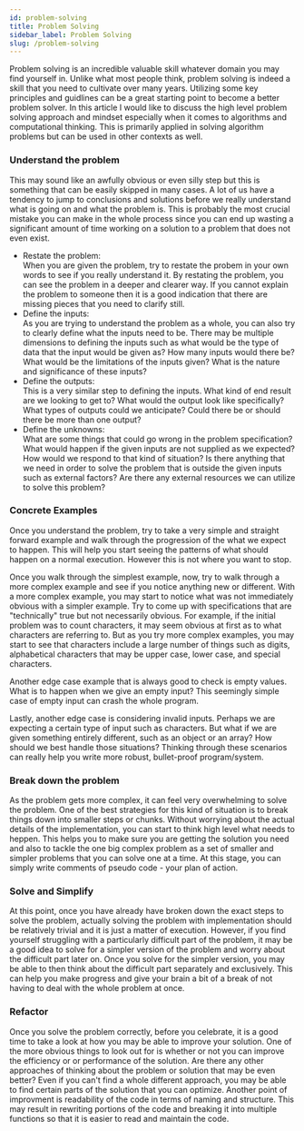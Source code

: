 ```yaml
---
id: problem-solving
title: Problem Solving
sidebar_label: Problem Solving
slug: /problem-solving
---
```


Problem solving is an incredible valuable skill whatever domain you may find yourself in. 
Unlike what most people think, problem solving is indeed a skill that you need to cultivate over many years.
Utilizing some key principles and guidlines can be a great starting point to become a 
better problem solver. In this article I would like to discuss the high level problem solving approach and mindset
especially when it comes to algorithms and computational thinking. This is primarily applied in solving algorithm
problems but can be used in other contexts as well. 

### Understand the problem

This may sound like an awfully obvious or even silly step but this is something that can be easily
skipped in many cases. A lot of us have a tendency to jump to conclusions and solutions before we
really understand what is going on and what the problem is. This is probably the most crucial mistake
you can make in the whole process since you can end up wasting a significant amount of time working on
a solution to a problem that does not even exist.

- Restate the problem: <br/>
When you are given the problem, try to restate the probem in your own words to see if you really understand it.
By restating the problem, you can see the problem in a deeper and clearer way. If you cannot explain the problem to someone
then it is a good indication that there are missing pieces that you need to clarify still.
- Define the inputs: <br/>
As you are trying to understand the problem as a whole, you can also try to clearly define what the inputs need to be.
There may be multiple dimensions to defining the inputs such as what would be the type of data that the input would be given as?
How many inputs would there be? What would be the limitations of the inputs given? What is the nature and significance of these inputs?
- Define the outputs: <br/>
This is a very similar step to defining the inputs. What kind of end result are we looking to get to? What would the output
look like specifically? What types of outputs could we anticipate? Could there be or should there be more than one output?
- Define the unknowns: <br/>
What are some things that could go wrong in the problem specification? What would happen if the given inputs are 
not supplied as we expected? How would we respond to that kind of situation? Is there anything that we need
in order to solve the problem that is outside the given inputs such as external factors? Are there any external
resources we can utilize to solve this problem?

### Concrete Examples

Once you understand the problem, try to take a very simple and straight forward example and walk through 
the progression of the what we expect to happen. This will help you start seeing the patterns of what should
happen on a normal execution. However this is not where you want to stop. 

Once you walk through the simplest example, now, try to walk through a more complex example and see if you 
notice anything new or different. With a more complex example, you may start to notice what was not immediately
obvious with a simpler example. Try to come up with specifications that are "technically" true but not necessarily
obvious. For example, if the initial problem was to count characters, it may seem obvious at first as to what 
characters are referring to. But as you try more complex examples, you may start to see that characters include a large number
of things such as digits, alphabetical characters that may be upper case, lower case, and special characters.

Another edge case example that is always good to check is empty values. What is to happen when we give an empty
input? This seemingly simple case of empty input can crash the whole program.

Lastly, another edge case is considering invalid inputs. Perhaps we are expecting a certain type of input such as 
characters. But what if we are given something entirely different, such as an object or an array? How should we best
handle those situations? Thinking through these scenarios can really help you write more robust, bullet-proof program/system.

### Break down the problem

As the problem gets more complex, it can feel very overwhelming to solve the problem. One of the best strategies 
for this kind of situation is to break things down into smaller steps or chunks. Without worrying about the 
actual details of the implementation, you can start to think high level what needs to heppen. This helps you to
make sure you are getting the solution you need and also to tackle the one big complex problem as a set of smaller 
and simpler problems that you can solve one at a time. At this stage, you can simply write comments of pseudo code - your plan of action.

### Solve and Simplify

At this point, once you have already have broken down the exact steps to solve the problem, actually solving the problem
with implementation should be relatively trivial and it is just a matter of execution. However, if you find yourself struggling
with a particularly difficult part of the problem, it may be a good idea to solve for a simpler version of the problem and 
worry about the difficult part later on. Once you solve for the simpler version, you may be able to then think about the difficult 
part separately and exclusively. This can help you make progress and give your brain a bit of a break of not having to deal with the whole problem
at once.

### Refactor

Once you solve the problem correctly, before you celebrate, it is a good time to take a look at how you may be able to
improve your solution. One of the more obvious things to look out for is whether or not you can improve the efficiency or 
or performance of the solution. Are there any other approaches of thinking about the problem or solution that may be even better? 
Even if you can't find a whole different approach, you may be able to find certain parts of the solution that you can optimize. 
Another point of improvment is readability of the code in terms of naming and structure. This may result in rewriting portions 
of the code and breaking it into multiple functions so that it is easier to read and maintain the code. 

